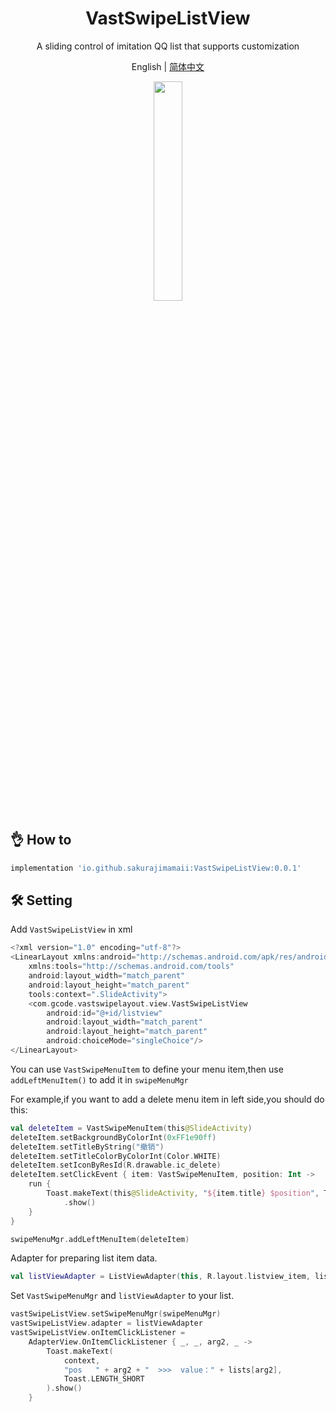 <h1 align="center">VastSwipeListView</h1>

<p align="center">A sliding control of imitation QQ list that supports customization</p>

<p align="center">English | <a href="https://github.com/SakurajimaMaii/VastUtils/edit/master/libraries/VastSwipeListView/README_CN.md">简体中文</a></p>

<div align="center"><img src="https://p3-juejin.byteimg.com/tos-cn-i-k3u1fbpfcp/0123a4cd494441d09c94649011bd44f3~tplv-k3u1fbpfcp-zoom-1.image" width=30%></div>

## 👌 How to

```gradle
implementation 'io.github.sakurajimamaii:VastSwipeListView:0.0.1'
```

## 🛠 Setting

Add `VastSwipeListView` in xml

```kotlin
<?xml version="1.0" encoding="utf-8"?>
<LinearLayout xmlns:android="http://schemas.android.com/apk/res/android"
    xmlns:tools="http://schemas.android.com/tools"
    android:layout_width="match_parent"
    android:layout_height="match_parent"
    tools:context=".SlideActivity">
    <com.gcode.vastswipelayout.view.VastSwipeListView
        android:id="@+id/listview"
        android:layout_width="match_parent"
        android:layout_height="match_parent"
        android:choiceMode="singleChoice"/>
</LinearLayout>
```

You can use `VastSwipeMenuItem` to define your menu item,then use `addLeftMenuItem()` to add it in `swipeMenuMgr`

For example,if you want to add a delete menu item in left side,you should do this:

```kotlin
val deleteItem = VastSwipeMenuItem(this@SlideActivity)
deleteItem.setBackgroundByColorInt(0xFF1e90ff)
deleteItem.setTitleByString("撤销")
deleteItem.setTitleColorByColorInt(Color.WHITE)
deleteItem.setIconByResId(R.drawable.ic_delete)
deleteItem.setClickEvent { item: VastSwipeMenuItem, position: Int ->
    run {
        Toast.makeText(this@SlideActivity, "${item.title} $position", Toast.LENGTH_SHORT)
            .show()
    }
}

swipeMenuMgr.addLeftMenuItem(deleteItem)
```

Adapter for preparing list item data.

```kotlin
val listViewAdapter = ListViewAdapter(this, R.layout.listview_item, lists)
```

Set `VastSwipeMenuMgr` and `listViewAdapter` to your list.

```kotlin
vastSwipeListView.setSwipeMenuMgr(swipeMenuMgr)
vastSwipeListView.adapter = listViewAdapter
vastSwipeListView.onItemClickListener =
    AdapterView.OnItemClickListener { _, _, arg2, _ ->
        Toast.makeText(
            context,
            "pos   " + arg2 + "  >>>  value：" + lists[arg2],
            Toast.LENGTH_SHORT
        ).show()
    }
```
